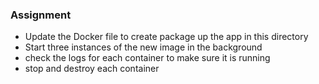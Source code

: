 

### Assignment

* Update the Docker file to create package up the app in this directory
* Start three instances of the new image in the background
* check the logs for each container to make sure it is running
* stop and destroy each container
